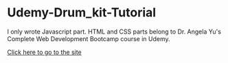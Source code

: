 # Udemy-Drum_kit-Tutorial

I only wrote Javascript part. HTML and CSS parts belong to Dr. Angela Yu's Complete Web Development Bootcamp course in Udemy.

[Click here to go to the site](https://canceylandag.github.io/Udemy-Drum_kit-Tutorial/)
